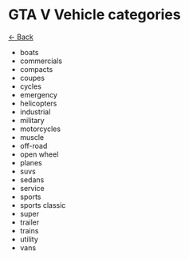 # GTA V Vehicle categories

[<- Back](../readme.md)

-   boats
-   commercials
-   compacts
-   coupes
-   cycles
-   emergency
-   helicopters
-   industrial
-   military
-   motorcycles
-   muscle
-   off-road
-   open wheel
-   planes
-   suvs
-   sedans
-   service
-   sports
-   sports classic
-   super
-   trailer
-   trains
-   utility
-   vans
